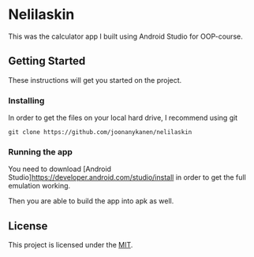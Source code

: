 # Nelilaskin

This was the calculator app I built using Android Studio for OOP-course.

## Getting Started

These instructions will get you started on the project.

### Installing

In order to get the files on your local hard drive, I recommend using git

    git clone https://github.com/joonanykanen/nelilaskin

### Running the app

You need to download [Android Studio]https://developer.android.com/studio/install in order to get the full emulation working.

Then you are able to build the app into apk as well.

## License

This project is licensed under the [MIT](LICENSE.md).